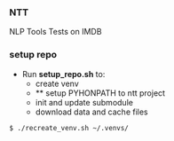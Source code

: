 ### NTT
NLP Tools Tests on IMDB
 
### setup repo
 * Run **setup_repo.sh** to:
   * create venv
   * ** setup PYHONPATH to ntt project
   * init and update submodule
   * download data and cache files
   
`$ ./recreate_venv.sh ~/.venvs/`